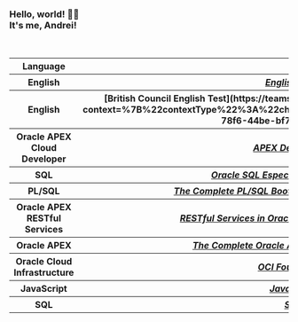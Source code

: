 <h3>Hello, world! 👋🏼
<br/>It's me, Andrei! </h3>
<br/>
<table id="Certificates">
  <tr>
    <th><b>Language</b></th>
    <th><b>Link</b></th>
    <th><b>Company</b></th>
    <th><b>Date</b></th>
  </tr>
  <tr>
    <th>English</th>
    <th><a href="https://efset.org/cert/wP5inj"><i>English level Certificate</i></a></th>
    <th>EF SET</th>
    <th>03/10/2022</th>
  </tr>
<tr>
    <th>English</th>
    <th>[British Council English Test](https://teams.microsoft.com/l/message/48:notes/1758574187800?context=%7B%22contextType%22%3A%22chat%22%2C%22oid%22%3A%228%3Aorgid%3Adff4f3d7-78f6-44be-bf7f-c35b5186559d%22%7D)</th>
    <th>British Council</th>
    <th>09/11/2022</th>
  </tr>
  <tr>
    <th>Oracle APEX Cloud Developer</th>
    <th><a href="https://catalog-education.oracle.com/pls/certview/sharebadge?id=F09FA8D39842322C43FE029B369E76C0E1BC14491AFEAB4E591DFE25A3BC4AEC"
          ><i>APEX Developer Professional</i></a></th>
    <th>Oracle</th>
    <th>08/18/2023</th>
  </tr>
  <tr>
    <th>SQL</th>
    <th><a href="https://www.udemy.com/certificate/UC-051d8fe6-2275-4028-a89e-5fb4062d9e2d/"><i>Oracle SQL Especialista: do Básico ao Avançado</i></a></th>
    <th>Udemy</th>
    <th>03/10/2022</th>
  </tr>
  <tr>
    <th>PL/SQL</th>
    <th><a href="https://www.udemy.com/certificate/UC-d3222b72-1a43-4bb0-8f6e-ae5d884d0532/"><i>The Complete PL/SQL Bootcamp: "Beginner to Advanced PL/SQL"</i></a></th>
    <th>Udemy</th>
    <th>08/30/2022</th>
  </tr>
  <tr>
    <th>Oracle APEX RESTful Services</th>
    <th><a href="https://www.udemy.com/certificate/UC-5d2a96f3-e484-4a5b-aa00-ab95b919c4d3/"><i>RESTful Services in Oracle APEX - The Complete Guide (2022)</i></a></th>
    <th>Udemy</th>
    <th>04/28/2022</th>
  </tr>
  <tr>
    <th>Oracle APEX</th>
    <th><a href="https://www.udemy.com/certificate/UC-1c3f572f-fe54-4b47-b303-a9a8e3cae858/"><i>The Complete Oracle APEX Fundamentals Course (2022)</i></a></th>
    <th>Udemy</th>
    <th>03/20/2022</th>
  </tr>
  <tr>
    <th>Oracle Cloud Infrastructure</th>
    <th><a href="https://catalog-education.oracle.com/pls/certview/sharebadge?id=37FECE4484AA772FDF31AE465BB5B03F00E840632FFBDA068A67E9E6F1E91586"
          ><i>OCI Foundations Associate</i></a></th>
    <th>Oracle</th>
    <th>02/28/2022</th>
  </tr>
  <tr>
    <th>JavaScript</th>
    <th><a href="https://www.sololearn.com/certificates/course/en/23005508/1024/landscape/png"><i>JavaScript certificate</i></a></th>
    <th>SoloLearn</th>
    <th>01/27/2022</th>
  </tr>
  <tr>
    <th>SQL</th>
    <th><a href="https://www.sololearn.com/certificates/course/en/23005508/1060/landscape/png"><i>SQL certificate</i></a></th>
    <th>SoloLearn</th>
    <th>08/17/2021</th>
  </tr>

</table>  
<!--
**andreiluizf/andreiluizf** is a ✨ _special_ ✨ repository because its `README.md` (this file) appears on your GitHub profile.

Here are some ideas to get you started:

- 🔭 I’m currently working on ...
- 🌱 I’m currently learning ...
- 👯 I’m looking to collaborate on ...
- 🤔 I’m looking for help with ...
- 💬 Ask me about ...
- 📫 How to reach me: ...
- 😄 Pronouns: ...
- ⚡ Fun fact: ...
-->
